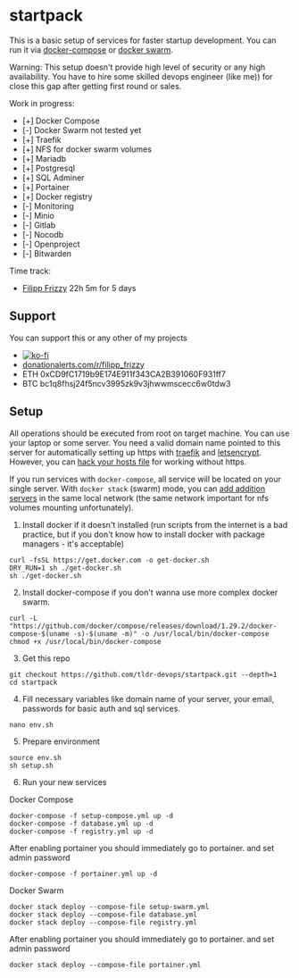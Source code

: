 # startpack

This is a basic setup of services for faster startup development. You can run it via [docker-compose](https://docs.docker.com/compose/) or [docker swarm](https://docs.docker.com/engine/reference/commandline/stack/).

Warning: This setup doesn't provide high level of security or any high availability. You have to hire some skilled devops engineer (like me)) for close this gap after getting first round or sales.

Work in progress:
* [+] Docker Compose
* [-] Docker Swarm not tested yet
* [+] Traefik
* [+] NFS for docker swarm volumes
* [+] Mariadb
* [+] Postgresql
* [+] SQL Adminer
* [+] Portainer
* [+] Docker registry
* [-] Monitoring
* [-] Minio
* [-] Gitlab
* [-] Nocodb
* [-] Openproject
* [-] Bitwarden

Time track:
- [Filipp Frizzy](https://github.com/Friz-zy/) 22h 5m for 5 days

## Support

You can support this or any other of my projects
  - [![ko-fi](https://ko-fi.com/img/githubbutton_sm.svg)](https://ko-fi.com/filipp_frizzy)
  - [donationalerts.com/r/filipp_frizzy](https://www.donationalerts.com/r/filipp_frizzy)
  - ETH 0xCD9fC1719b9E174E911f343CA2B391060F931ff7
  - BTC bc1q8fhsj24f5ncv3995zk9v3jhwwmscecc6w0tdw3

## Setup

All operations should be executed from root on target machine. You can use your laptop or some server.
You need a valid domain name pointed to this server for automatically setting up https with [traefik](https://traefik.io) and [letsencrypt](https://letsencrypt.org). However, you can [hack your hosts file](https://docs.rackspace.com/support/how-to/modify-your-hosts-file/) for working without https.

If you run services with `docker-compose`, all service will be located on your single server. With `docker stack` (swarm) mode, you can [add addition servers](https://docs.docker.com/engine/swarm/swarm-tutorial/add-nodes/) in the same local network (the same network important for nfs volumes mounting unfortunately).

1) Install docker if it doesn't installed
(run scripts from the internet is a bad practice, but if you don't know how to install docker with package managers - it's acceptable)
```
curl -fsSL https://get.docker.com -o get-docker.sh
DRY_RUN=1 sh ./get-docker.sh
sh ./get-docker.sh
```

2) Install docker-compose if you don't wanna use more complex docker swarm.
```
curl -L "https://github.com/docker/compose/releases/download/1.29.2/docker-compose-$(uname -s)-$(uname -m)" -o /usr/local/bin/docker-compose
chmod +x /usr/local/bin/docker-compose
```

3) Get this repo
```
git checkout https://github.com/tldr-devops/startpack.git --depth=1
cd startpack
```

4) Fill necessary variables like domain name of your server, your email, passwords for basic auth and sql services.
```
nano env.sh
```

5) Prepare environment
```
source env.sh
sh setup.sh
```

6) Run your new services

Docker Compose
```
docker-compose -f setup-compose.yml up -d
docker-compose -f database.yml up -d
docker-compose -f registry.yml up -d
```
After enabling portainer you should immediately go to portainer.<your domain> and set admin password
```
docker-compose -f portainer.yml up -d
```

Docker Swarm
```
docker stack deploy --compose-file setup-swarm.yml
docker stack deploy --compose-file database.yml
docker stack deploy --compose-file registry.yml
```
After enabling portainer you should immediately go to portainer.<your domain> and set admin password
```
docker stack deploy --compose-file portainer.yml
```
